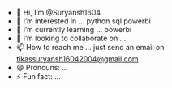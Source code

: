 - 👋 Hi, I’m @Suryansh1604
- 👀 I’m interested in ... python sql powerbi
- 🌱 I’m currently learning ... powerbi
- 💞️ I’m looking to collaborate on ...
- 📫 How to reach me ... just send an email on tikassuryansh16042004@gmail.com
- 😄 Pronouns: ...
- ⚡ Fun fact: ...

<!---
Suryansh1604/Suryansh1604 is a ✨ special ✨ repository because its `README.md` (this file) appears on your GitHub profile.
You can click the Preview link to take a look at your changes.
--->
